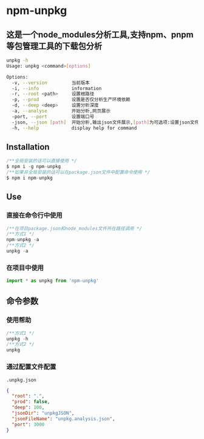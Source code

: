 # npm-unpkg

## 这是一个node_modules分析工具,支持npm、pnpm等包管理工具的下载包分析

```bash
unpkg -h
Usage: unpkg <command>[options]

Options:
  -v, --version         当前版本
  -i, --info            information
  -r, --root <path>     设置根路径
  -p, --prod            设置是否仅分析生产环境依赖
  -d, --deep <deep>     设置分析深度
  -a, --analyse         开始分析,网页展示
  -port, --port         设置端口号
  -json, --json [path]  开始分析,输出json文件展示,[path]为可选项:设置json文件输出路径,如果不加path则按照json文件配置输出
  -h, --help            display help for command
```

## Installation

```js
/**全局安装的话可以直接使用 */
$ npm i -g npm-unpkg
/**如果非全局安装的话可以在package.json文件中配置命令使用 */
$ npm i npm-unpkg
```

## Use

### 直接在命令行中使用

```c
/**在项目package.json和node_modules文件所在路径调用 */
/**方式1 */
npm-unpkg -a
/**方式2 */
unpkg -a
```

### 在项目中使用

```js
import * as unpkg from 'npm-unpkg'
```

## 命令参数

### 使用帮助

```c
/**方式1 */
unpkg -h
/**方式2 */
unpkg
```

### 通过配置文件配置

`.unpkg.json`

```json
{
  "root": ".",
  "prod": false,
  "deep": 100,
  "jsonDir": "unpkgJSON",
  "jsonFileName": "unpkg.analysis.json",
  "port": 3000
}
```
